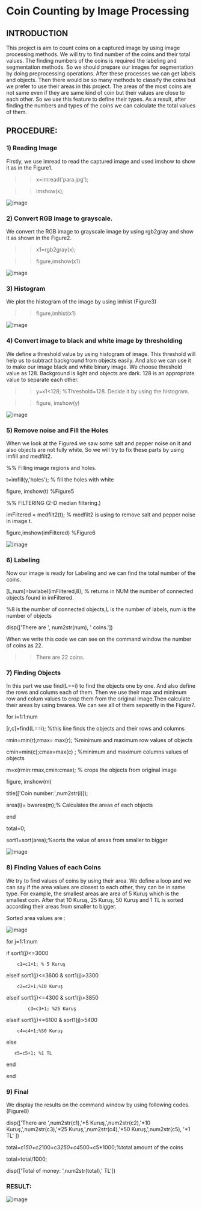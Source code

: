 # Coin Counting by Image Processing
## INTRODUCTION
This project is aim to count coins on a captured image by using image processing methods. We will try to find number of the coins and their total values. The finding numbers of the coins is required the labeling and segmentation methods. So we should prepare our images for segmentation by doing preprocessing operations. After these processes we can get labels and objects. Then there would be so many methods to classify the coins but we prefer to use their areas in this project.  The areas of the most coins are not same even if they are same kind of coin but their values  are close to each other. So we use this feature to define their types. As a result, after finding the numbers and types of the coins we can calculate the total values of them.
## PROCEDURE:
### 1)	Reading Image
Firstly, we use imread to read the captured image and used imshow to show it as in the Figure1.
>>x=imread('para.jpg');

>>imshow(x); 

![image](https://user-images.githubusercontent.com/103723115/199618415-b54c0896-526c-4712-baff-959d1ab25d7b.png)

### 2)	Convert RGB image to grayscale.

We convert the RGB image to grayscale image by using rgb2gray and show it as shown in the Figure2.

>>x1=rgb2gray(x);

>>figure,imshow(x1)

![image](https://user-images.githubusercontent.com/103723115/199618595-a3581abe-51ec-4bc4-b023-651b87a9fa8c.png)

### 3)	Histogram
We plot the histogram of the image by using imhist (Figure3)

>>figure,imhist(x1)

![image](https://user-images.githubusercontent.com/103723115/199618785-5400dc9d-4599-4934-8a40-dff28960e045.png)

### 4)	Convert image to black and white image by thresholding

We define a threshold value by using histogram of image. This threshold will help us to subtract background from objects easily. And also we can use it to make our image black and white binary image. We choose threshold value as 128. Background is light and objects are dark. 128 is an appropriate value to separate each other.

>>y=x1<128; %Threshold=128. Decide it by using the histogram.

>>figure, imshow(y) 

![image](https://user-images.githubusercontent.com/103723115/199618970-6f663741-64a5-4fcf-9629-f31402f226ff.png)

### 5)	Remove noise and Fill the Holes
When we look at the Figure4 we saw some salt and pepper noise on it and also objects are not fully white. So we will try to fix these parts by using imfill and medfilt2.

%% Filling image regions and holes.

t=imfill(y,'holes'); % fill the holes with white

figure, imshow(t) %Figure5

%% FILTERING (2-D median filtering.)

imFiltered = medfilt2(t); % medfilt2 is using to remove salt and pepper noise in image t.

figure,imshow(imFiltered) %Figure6

![image](https://user-images.githubusercontent.com/103723115/199619207-cea46eba-1004-4c22-a256-d1b65ea15edd.png)

### 6)	Labeling
Now our image is ready for Labeling and we can find the total number of the coins.

[L,num]=bwlabel(imFiltered,8); % returns in NUM the number of connected objects found in imFiltered.

%8 is the number of connected objects,L is the number of labels, num is the number of objects 

disp(['There are ', num2str(num), ' coins.'])

When we write this code we can see on the command window the number of coins as 22.

>>There are 22 coins.

### 7)	 Finding Objects
In this part we use find(L==i) to find the objects one by one. And also define the rows and colums each of them. Then we use their max and minimum row and colum values to crop them from the original image.Then calculate their areas by using bwarea. We can see all of them separetly in the Figure7.

for i=1:1:num

[r,c]=find(L==i); %this line finds the objects and their rows and columns

rmin=min(r);rmax= max(r); %minimum and maximum row values of objects

cmin=min(c);cmax=max(c) ; %minimum and maximum columns values of objects

m=x(rmin:rmax,cmin:cmax); % crops the objects from original image

figure, imshow(m)

title(['Coin number:',num2str(i)]);

area(i)= bwarea(m);% Calculates the areas of each objects

end

total=0;

sort1=sort(area);%sorts the value of areas from smaller to bigger

![image](https://user-images.githubusercontent.com/103723115/199619600-04cf853f-b809-44d4-95d6-a3e10ef78c26.png)

### 8)	Finding Values of each Coins

We try to find values of coins by using their area. We define a loop and we can say if the area values are closest to each other, they can be in same type. For example, the smallest areas are area of 5 Kuruş which is the smallest coin. After that 10 Kuruş, 25 Kuruş, 50 Kuruş and 1 TL is sorted according their areas from smaller to bigger. 

Sorted area values are :
 
 ![image](https://user-images.githubusercontent.com/103723115/199619762-cbabc914-e901-414a-aced-ce39306e5f9d.png)


for j=1:1:num

if sort1(j)<=3000

        c1=c1+1; % 5 Kuruş

elseif sort1(j)<=3600 & sort1(j)>3300

        c2=c2+1;%10 Kuruş
        
elseif sort1(j)<=4300 & sort1(j)>3850

            c3=c3+1; %25 Kuruş
            
elseif sort1(j)<=6100 & sort1(j)>5400

        c4=c4+1;%50 Kuruş
        
else

       c5=c5+1; %1 TL
       
end

end


### 9)	Final

We display the results on the command window by using following codes. (Figure8)

disp(['There are ',num2str(c1),'*5 Kuruş,',num2str(c2),'*10 Kuruş,',num2str(c3),'*25 Kuruş,',num2str(c4),'*50 Kuruş,',num2str(c5), '*1 TL' ])

total=c1*50+c2*100+c3*250+c4*500+c5*1000;%total amount of the coins

total=total/1000;

disp(['Total of money: ',num2str(total),' TL'])




### RESULT:
 
![image](https://user-images.githubusercontent.com/103723115/199619887-0b44d484-645c-49b4-a44a-dc015928e1e7.png)










